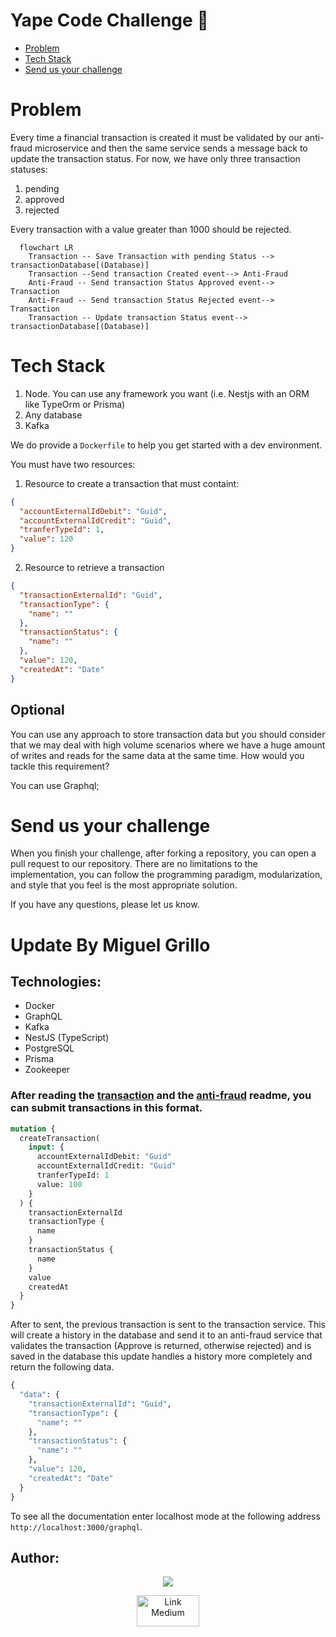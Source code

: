 # Yape Code Challenge :rocket:

- [Problem](#problem)
- [Tech Stack](#tech_stack)
- [Send us your challenge](#send_us_your_challenge)

# Problem

Every time a financial transaction is created it must be validated by our anti-fraud microservice and then the same service sends a message back to update the transaction status.
For now, we have only three transaction statuses:

<ol>
  <li>pending</li>
  <li>approved</li>
  <li>rejected</li>  
</ol>

Every transaction with a value greater than 1000 should be rejected.

```mermaid
  flowchart LR
    Transaction -- Save Transaction with pending Status --> transactionDatabase[(Database)]
    Transaction --Send transaction Created event--> Anti-Fraud
    Anti-Fraud -- Send transaction Status Approved event--> Transaction
    Anti-Fraud -- Send transaction Status Rejected event--> Transaction
    Transaction -- Update transaction Status event--> transactionDatabase[(Database)]
```

# Tech Stack

<ol>
  <li>Node. You can use any framework you want (i.e. Nestjs with an ORM like TypeOrm or Prisma) </li>
  <li>Any database</li>
  <li>Kafka</li>    
</ol>

We do provide a `Dockerfile` to help you get started with a dev environment.

You must have two resources:

1. Resource to create a transaction that must containt:

```json
{
  "accountExternalIdDebit": "Guid",
  "accountExternalIdCredit": "Guid",
  "tranferTypeId": 1,
  "value": 120
}
```

2. Resource to retrieve a transaction

```json
{
  "transactionExternalId": "Guid",
  "transactionType": {
    "name": ""
  },
  "transactionStatus": {
    "name": ""
  },
  "value": 120,
  "createdAt": "Date"
}
```

## Optional

You can use any approach to store transaction data but you should consider that we may deal with high volume scenarios where we have a huge amount of writes and reads for the same data at the same time. How would you tackle this requirement?

You can use Graphql;

# Send us your challenge

When you finish your challenge, after forking a repository, you can open a pull request to our repository. There are no limitations to the implementation, you can follow the programming paradigm, modularization, and style that you feel is the most appropriate solution.

If you have any questions, please let us know.


# Update By Miguel Grillo

## Technologies:
- Docker
- GraphQL
- Kafka
- NestJS (TypeScript)
- PostgreSQL
- Prisma
- Zookeeper

### After reading the [transaction](https://github.com/Ineffable22/app-nodejs-codechallenge/tree/main/transaction) and the [anti-fraud](https://github.com/Ineffable22/app-nodejs-codechallenge/tree/main/anti-fraud) readme, you can submit transactions in this format.

```GraphQL
mutation {
  createTransaction(
    input: {
      accountExternalIdDebit: "Guid"
      accountExternalIdCredit: "Guid"
      tranferTypeId: 1
      value: 100
    }
  ) {
    transactionExternalId
    transactionType {
      name
    }
    transactionStatus {
      name
    }
    value
    createdAt
  }
}
```
After to sent, the previous transaction is sent to the transaction service.  This will create a history in the database and send it to an anti-fraud service that validates the transaction (Approve is returned, otherwise rejected) and is saved in the database this update handles a history more completely and return the following data.

```GraphQL
{
  "data": {
    "transactionExternalId": "Guid",
    "transactionType": {
      "name": ""
    },
    "transactionStatus": {
      "name": ""
    },
    "value": 120,
    "createdAt": "Date"
  }
}
```

To see all the documentation enter localhost mode at the following address `http://localhost:3000/graphql`.

## Author:
<div align="center">
<a href="https://www.linkedin.com/in/miguel-enrique-grillo-orellana/">
<img src="https://img.shields.io/badge/Miguel-Linkedind-blue"></a>

<a href="https://medium.com/@Miguel_Grillo"><img src="https://miro.medium.com/max/1200/0*jTIO9a1_5T3mv-pR.png" alt="Link Medium" width="100px" height= "50px"></a>
</div>